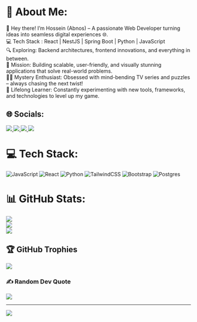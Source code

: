 # 💫 About Me:
👋 Hey there! I’m Hossein (Abnos) – A passionate Web Developer turning ideas into seamless digital experiences 🌐.  <br>💻 Tech Stack : React | NestJS | Spring Boot | Python | JavaScript  <br>🔍 Exploring: Backend architectures, frontend innovations, and everything in between.  <br>🎯 Mission: Building scalable, user-friendly, and visually stunning applications that solve real-world problems.<br>🕵️‍♂️ Mystery Enthusiast: Obsessed with mind-bending TV series and puzzles – always chasing the next twist!  <br>🧠 Lifelong Learner: Constantly experimenting with new tools, frameworks, and technologies to level up my game.<br>


## 🌐 Socials:
<a href="https://instagram.com/hosseinn_heidary" target="_blank" rel="noopener noreferrer">
  <img src="https://img.shields.io/badge/Instagram-%23E4405F.svg?logo=Instagram&logoColor=white"/>
</a>
<a href="https://linkedin.com/in/hossein-heidary-00a928235" target="_blank" rel="noopener noreferrer">
  <img src="https://img.shields.io/badge/LinkedIn-%230077B5.svg?logo=linkedin&logoColor=white"/>
</a>
<a href="https://youtube.com/@pixel_phenomena" target="_blank" rel="noopener noreferrer">
  <img src="https://img.shields.io/badge/YouTube-%23FF0000.svg?logo=YouTube&logoColor=white"/>
</a>
<a href="mailto:abnos5525@gmail.com" target="_blank" rel="noopener noreferrer">
  <img src="https://img.shields.io/badge/Email-D14836?logo=gmail&logoColor=white"/>
</a>

# 💻 Tech Stack:
![JavaScript](https://img.shields.io/badge/javascript-%23323330.svg?style=for-the-badge&logo=javascript&logoColor=%23F7DF1E) 
![React](https://img.shields.io/badge/react-%2320232a.svg?style=for-the-badge&logo=react&logoColor=%2361DAFB) 
![Python](https://img.shields.io/badge/python-3670A0?style=for-the-badge&logo=python&logoColor=ffdd54) 
![TailwindCSS](https://img.shields.io/badge/tailwindcss-%2338B2AC.svg?style=for-the-badge&logo=tailwind-css&logoColor=white) 
![Bootstrap](https://img.shields.io/badge/bootstrap-%238511FA.svg?style=for-the-badge&logo=bootstrap&logoColor=white) 
![Postgres](https://img.shields.io/badge/postgres-%23316192.svg?style=for-the-badge&logo=postgresql&logoColor=white)

# 📊 GitHub Stats:
![](https://github-readme-stats.vercel.app/api?username=abnos5525&theme=radical&hide_border=false&include_all_commits=false&count_private=false)<br/>
![](https://nirzak-streak-stats.vercel.app/?user=abnos5525&theme=radical&hide_border=false)<br/>
![](https://github-readme-stats.vercel.app/api/top-langs/?username=abnos5525&theme=radical&hide_border=false&include_all_commits=false&count_private=false&layout=compact)

## 🏆 GitHub Trophies
![](https://github-profile-trophy.vercel.app/?username=abnos5525&theme=radical&no-frame=false&no-bg=false&margin-w=4)

### ✍️ Random Dev Quote
![](https://quotes-github-readme.vercel.app/api?type=horizontal&theme=radical)

---
<img src="https://visitcount.itsvg.in/api?id=abnos5525&icon=0&color=5"/>

<!-- Proudly created with GPRM ( https://gprm.itsvg.in ) -->
